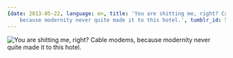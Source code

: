 ```yaml
---
{date: 2013-05-22, language: en, title: 'You are shitting me, right? Cable modems,
    because modernity never quite made it to this hotel.', tumblr_id: 51077294954}
---
```


![You are shitting me, right? Cable modems, because modernity never quite made it to this hotel.](img/2013-05-22-you-are-shitting-me-right-cable-modems-because.jpg)
